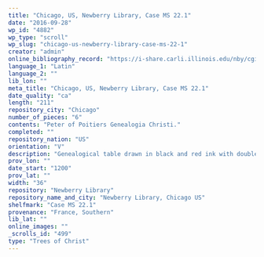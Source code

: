```yaml
---
title: "Chicago, US, Newberry Library, Case MS 22.1"
date: "2016-09-28"
wp_id: "4882"
wp_type: "scroll"
wp_slug: "chicago-us-newberry-library-case-ms-22-1"
creator: "admin"
online_bibliography_record: "https://i-share.carli.illinois.edu/nby/cgi-bin/Pwebrecon.cgi?DB=local&v1=1&BBRecID=606985"
language_1: "Latin"
language_2: ""
lib_lon: ""
meta_title: "Chicago, US, Newberry Library, Case MS 22.1"
date_quality: "ca"
length: "211"
repository_city: "Chicago"
number_of_pieces: "6"
contents: "Peter of Poitiers Genealogia Christi."
completed: ""
repository_nation: "US"
orientation: "V"
description: "Genealogical table drawn in black and red ink with double roundels, front portion filled with green; written in gothic textualis with southern features.Remnants of green around the hole in this roll reveal that the circular illustration that originally occupied this area had a rim of verdigris pigment that ate through the parchment."
prov_lon: ""
date_start: "1200"
prov_lat: ""
width: "36"
repository: "Newberry Library"
repository_name_and_city: "Newberry Library, Chicago US"
shelfmark: "Case MS 22.1"
provenance: "France, Southern"
lib_lat: ""
online_images: ""
_scrolls_id: "499"
type: "Trees of Christ"
---
```



